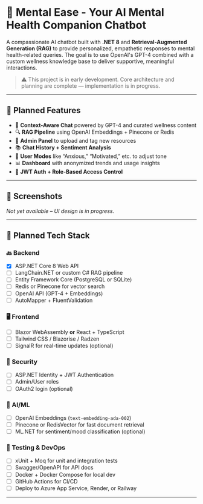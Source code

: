 # 🧠 Mental Ease - Your AI Mental Health Companion Chatbot

A compassionate AI chatbot built with **.NET 8** and **Retrieval-Augmented Generation (RAG)** to provide personalized, empathetic responses to mental health-related queries. The goal is to use OpenAI's GPT-4 combined with a custom wellness knowledge base to deliver supportive, meaningful interactions.

> ⚠️ This project is in early development. Core architecture and planning are complete — implementation is in progress.

---

## 🌟 Planned Features

- 🧠 **Context-Aware Chat** powered by GPT-4 and curated wellness content
- 🔍 **RAG Pipeline** using OpenAI Embeddings + Pinecone or Redis
- 📝 **Admin Panel** to upload and tag new resources
- 📚 **Chat History + Sentiment Analysis**
- 🌙 **User Modes** like “Anxious,” “Motivated,” etc. to adjust tone
- 📊 **Dashboard** with anonymized trends and usage insights
- 🔐 **JWT Auth + Role-Based Access Control**

---

## 📸 Screenshots

_Not yet available – UI design is in progress._

---

## 🧰 Planned Tech Stack

### 🔙 Backend
- [x] ASP.NET Core 8 Web API
- [ ] LangChain.NET or custom C# RAG pipeline
- [ ] Entity Framework Core (PostgreSQL or SQLite)
- [ ] Redis or Pinecone for vector search
- [ ] OpenAI API (GPT-4 + Embeddings)
- [ ] AutoMapper + FluentValidation

### 🖥️ Frontend
- [ ] Blazor WebAssembly **or** React + TypeScript
- [ ] Tailwind CSS / Blazorise / Radzen
- [ ] SignalR for real-time updates (optional)

### 🔐 Security
- [ ] ASP.NET Identity + JWT Authentication
- [ ] Admin/User roles
- [ ] OAuth2 login (optional)

### 🧠 AI/ML
- [ ] OpenAI Embeddings (`text-embedding-ada-002`)
- [ ] Pinecone or RedisVector for fast document retrieval
- [ ] ML.NET for sentiment/mood classification (optional)

### 🧪 Testing & DevOps
- [ ] xUnit + Moq for unit and integration tests
- [ ] Swagger/OpenAPI for API docs
- [ ] Docker + Docker Compose for local dev
- [ ] GitHub Actions for CI/CD
- [ ] Deploy to Azure App Service, Render, or Railway

---
